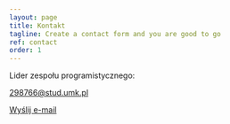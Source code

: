 ```yaml
---
layout: page
title: Kontakt
tagline: Create a contact form and you are good to go
ref: contact
order: 1
---
```


Lider zespołu programistycznego:

298766@stud.umk.pl

<a href="mailto:298766@stud.umk.pl" class="btnMail">Wyślij e-mail</a>
